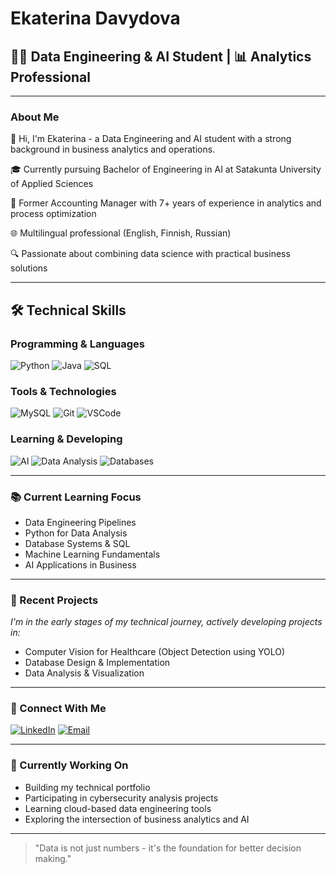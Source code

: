 # Ekaterina Davydova

## 👩‍💻 Data Engineering & AI Student | 📊 Analytics Professional

---

### About Me

👋 Hi, I'm Ekaterina - a Data Engineering and AI student with a strong background in business analytics and operations.

🎓 Currently pursuing Bachelor of Engineering in AI at Satakunta University of Applied Sciences

💼 Former Accounting Manager with 7+ years of experience in analytics and process optimization

🌐 Multilingual professional (English, Finnish, Russian)

🔍 Passionate about combining data science with practical business solutions

---

## 🛠️ Technical Skills

### Programming & Languages
![Python](https://img.shields.io/badge/Python-14354C?style=for-the-badge&logo=python&logoColor=white)
![Java](https://img.shields.io/badge/Java-ED8B00?style=for-the-badge&logo=openjdk&logoColor=white)
![SQL](https://img.shields.io/badge/SQL-4479A1?style=for-the-badge&logo=mysql&logoColor=white)

### Tools & Technologies
![MySQL](https://img.shields.io/badge/MySQL-00000F?style=for-the-badge&logo=mysql&logoColor=white)
![Git](https://img.shields.io/badge/GIT-E44C30?style=for-the-badge&logo=git&logoColor=white)
![VSCode](https://img.shields.io/badge/Visual_Studio_Code-0078D4?style=for-the-badge&logo=visual%20studio%20code&logoColor=white)

### Learning & Developing
![AI](https://img.shields.io/badge/AI%20&%20ML-FF6F00?style=for-the-badge&logo=tensorflow&logoColor=white)
![Data Analysis](https://img.shields.io/badge/Data%20Analysis-2C2D72?style=for-the-badge&logo=pandas&logoColor=white)
![Databases](https://img.shields.io/badge/Database%20Design-316192?style=for-the-badge&logo=postgresql&logoColor=white)

---

### 📚 Current Learning Focus

- Data Engineering Pipelines
- Python for Data Analysis
- Database Systems & SQL
- Machine Learning Fundamentals
- AI Applications in Business

---

### 🌱 Recent Projects

_I'm in the early stages of my technical journey, actively developing projects in:_

- Computer Vision for Healthcare (Object Detection using YOLO)
- Database Design & Implementation
- Data Analysis & Visualization

---

### 🔗 Connect With Me

[![LinkedIn](https://img.shields.io/badge/LinkedIn-0077B5?style=for-the-badge&logo=linkedin&logoColor=white)](https://www.linkedin.com/in/eka-dav/)
[![Email](https://img.shields.io/badge/Email-D14836?style=for-the-badge&logo=gmail&logoColor=white)](mailto:ekaterina.davydova@tutanota.com)

---

### 💭 Currently Working On

- Building my technical portfolio
- Participating in cybersecurity analysis projects
- Learning cloud-based data engineering tools
- Exploring the intersection of business analytics and AI

---

> "Data is not just numbers - it's the foundation for better decision making."

<!--
**ekaterina-davydova/ekaterina-davydova** is a ✨ _special_ ✨ repository because its `README.md` (this file) appears on your GitHub profile.

Here are some ideas to get you started:

- 🔭 I’m currently working on ...
- 🌱 I’m currently learning ...
- 👯 I’m looking to collaborate on ...
- 🤔 I’m looking for help with ...
- 💬 Ask me about ...
- 📫 How to reach me: ...
- 😄 Pronouns: ...
- ⚡ Fun fact: ...
-->

